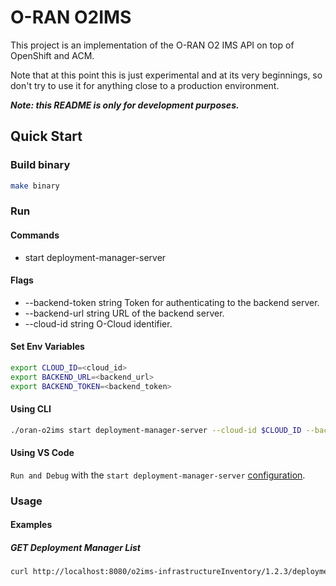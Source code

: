 # O-RAN O2IMS

This project is an implementation of the O-RAN O2 IMS API on top of
OpenShift and ACM.

Note that at this point this is just experimental and at its very beginnings,
so don't try to use it for anything close to a production environment.

***Note: this README is only for development purposes.***

## Quick Start

### Build binary
``` bash
make binary
```

### Run

#### Commands
* start deployment-manager-server

#### Flags
* --backend-token string   Token for authenticating to the backend server.
* --backend-url string     URL of the backend server.
* --cloud-id string        O-Cloud identifier.

#### Set Env Variables
``` bash
export CLOUD_ID=<cloud_id>
export BACKEND_URL=<backend_url>
export BACKEND_TOKEN=<backend_token>
```

#### Using CLI
```bash
./oran-o2ims start deployment-manager-server --cloud-id $CLOUD_ID --backend-url $BACKEND_URL --backend-token $BACKEND_TOKEN
```

#### Using VS Code

`Run and Debug` with the `start deployment-manager-server` [configuration](.vscode/launch.json).

### Usage

#### Examples

##### GET Deployment Manager List 
```bash
curl http://localhost:8080/o2ims-infrastructureInventory/1.2.3/deploymentManagers
```
